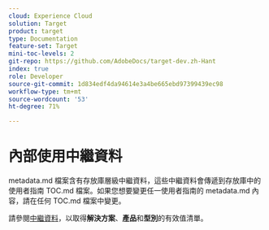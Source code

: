 ```yaml
---
cloud: Experience Cloud
solution: Target
product: target
type: Documentation
feature-set: Target
mini-toc-levels: 2
git-repo: https://github.com/AdobeDocs/target-dev.zh-Hant
index: true
role: Developer
source-git-commit: 1d834edf4da94614e3a4be665ebd97399439ec98
workflow-type: tm+mt
source-wordcount: '53'
ht-degree: 71%

---
```



# 內部使用中繼資料

metadata.md 檔案含有存放庫層級中繼資料，這些中繼資料會傳遞到存放庫中的使用者指南 TOC.md 檔案。如果您想要變更任一使用者指南的 metadata.md 內容，請在任何 TOC.md 檔案中變更。

請參閱[中繼資料](https://experienceleague.adobe.com/docs/authoring-guide-exl/using/editing/user-guide-setup/metadata.html)，以取得&#x200B;**解決方案**、**產品**&#x200B;和&#x200B;**型別**&#x200B;的有效值清單。
